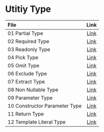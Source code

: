 # Utitiy Type

| File                          |                Link                 |
| :---------------------------- | :---------------------------------: |
| 01 Partial Type               |     [Link](01-partial-type.ts)      |
| 02 Required Type              |     [Link](02-required-type.ts)     |
| 03 Readonly Type              |     [Link](03-readonly-type.ts)     |
| 04 Pick Type                  |       [Link](04-pick-type.ts)       |
| 05 Omit Type                  |       [Link](05-omit-type.ts)       |
| 06 Exclude Type               |     [Link](06-exclude-type.ts)      |
| 07 Extract Type               |     [Link](07-extract-type.ts)      |
| 08 Non Nullable Type          |   [Link](08-non-nullable-type.ts)   |
| 09 Parameter Type             |    [Link](09-parameter-type.ts)     |
| 10 Constructor Parameter Type | [Link](10-constructor-parameter.ts) |
| 11 Return Type                |      [Link](11-return-type.ts)      |
| 12 Template Literal Type      |   [Link](12-template-literal.ts)    |